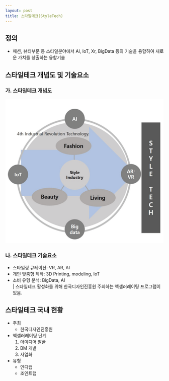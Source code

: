```yaml
---
layout: post
title: 스타일테크(StyleTech)
---
```


## 정의
- 패션, 뷰티부문 등 스타일분야에서 AI, IoT, Xr, BigData 등의 기술을 융합하여 새로운 가치를 창출하는 융합기술  

## 스타일테크 개념도 및 기술요소
### 가. 스타일테크 개념도
![스타일테크 개념도](/public/images/2023-03-07-style-tech_concept.png)

### 나. 스타일테크 기술요소
- 스타일링 큐레이션: VR, AR, AI  
- 개인 맞춤형 제작: 3D Printing, modeling, IoT  
- 소비 유형 분석: BigData, AI  
| 스타일테크 활성화를 위해 한국디자인진흥원 주최하는 액셀러레이팅 프로그램이 있음.  

## 스타일테크 국내 현황
- 주최
  - 한국디자인진흥원
- 액셀러레이팅 단계
  1. 아이디어 발굴
  1. BM 개발
  1. 사업화
- 유형
  - 인디랩
  - 조인트랩